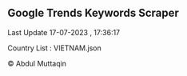 

## Google Trends Keywords Scraper 
 
Last Update 17-07-2023 , 17:36:17

Country List :
VIETNAM.json



© Abdul Muttaqin 
